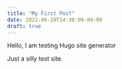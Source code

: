 ```yaml
---
title: "My First Post"
date: 2022-06-10T14:30:09-04:00
draft: true
---
```



Hello, I am testing Hugo site generator

Just a silly test site.
